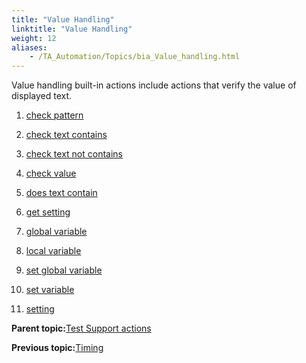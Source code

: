 ```yaml
--- 
title: "Value Handling"
linktitle: "Value Handling"
weight: 12
aliases: 
    - /TA_Automation/Topics/bia_Value_handling.html
---
```


Value handling built-in actions include actions that verify the value of displayed text.

1.  [check pattern](/TA_Automation/Topics/bia_check_pattern.html)  

2.  [check text contains](/TA_Automation/Topics/bia_check_text_contains.html)  

3.  [check text not contains](/TA_Automation/Topics/bia_check_text_not_contains.html)  

4.  [check value](/TA_Automation/Topics/bia_check_value.html)  

5.  [does text contain](/TA_Automation/Topics/bia_does_text_contain.html)  

6.  [get setting](/TA_Automation/Topics/bia_get_setting.html)  

7.  [global variable](/TA_Automation/Topics/bia_global_variable.html)  

8.  [local variable](/TA_Automation/Topics/bia_local_variable.html)  

9.  [set global variable](/TA_Automation/Topics/bia_set_global_variable.html)  

10. [set variable](/TA_Automation/Topics/bia_set_variable.html)  

11. [setting](/TA_Automation/Topics/bia_setting.html)  


**Parent topic:**[Test Support actions](/TA_Automation/Topics/bia_Test_Support.html)

**Previous topic:**[Timing](/TA_Automation/Topics/bia_Timing.html)


